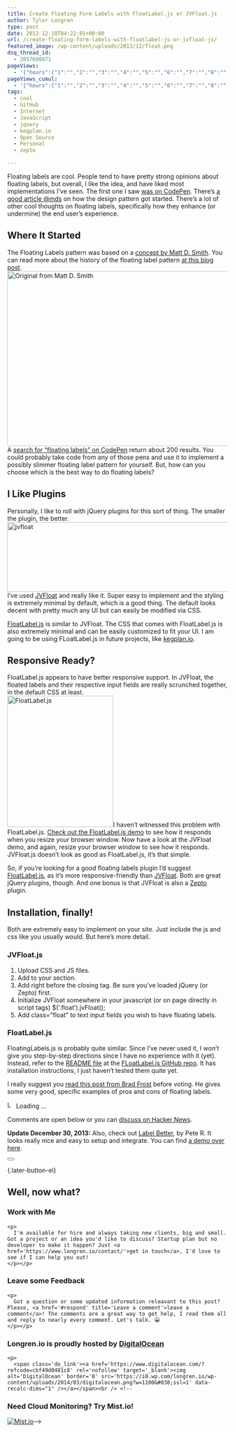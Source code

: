 ```yaml
---
title: Create Floating Form Labels with FloatLabel.js or JVFloat.js
author: Tyler Longren
type: post
date: 2013-12-18T04:22:01+00:00
url: /create-floating-form-labels-with-floatlabel-js-or-jvfloat-js/
featured_image: /wp-content/uploads/2013/12/float.png
dsq_thread_id:
  - 2057680071
pageViews:
  - '{"hours":{"1":"","2":"","3":"","4":"","5":"","6":"","7":"","8":"","9":"","10":"","11":"","12":"","13":"","14":"","15":"","16":"","17":"","18":"","19":"","20":"","21":"","22":"","23":"","24":"","25":"","26":"","27":"","28":"","29":"","30":"","31":"","32":"","33":"","34":"","35":"","36":"","37":"","38":"","39":"","40":"","41":"","42":"","43":"","44":"","45":"","46":"","47":""},"days":{"2":"","3":"","4":"","5":"","6":"","7":"","8":"","9":"","10":"","11":"","12":"","13":"","14":""},"weeks":{"3":"","4":"","5":"","6":"","7":"","8":"","9":"","10":"","11":"","12":""},"months":{"4":"","5":"","6":"","7":"","8":"","9":"","10":"","11":"","12":"","13":"","14":"","15":"","16":"","17":"","18":"","19":"","20":"","21":"","22":"","23":"","24":""}}'
pageViews_cumul:
  - '{"hours":{"1":"","2":"","3":"","4":"","5":"","6":"","7":"","8":"","9":"","10":"","11":"","12":"","13":"","14":"","15":"","16":"","17":"","18":"","19":"","20":"","21":"","22":"","23":"","24":"","25":"","26":"","27":"","28":"","29":"","30":"","31":"","32":"","33":"","34":"","35":"","36":"","37":"","38":"","39":"","40":"","41":"","42":"","43":"","44":"","45":"","46":"","47":""},"days":{"2":"","3":"","4":"","5":"","6":"","7":"","8":"","9":"","10":"","11":"","12":"","13":"","14":""},"weeks":{"3":"","4":"","5":"","6":"","7":"","8":"","9":"","10":"","11":"","12":""},"months":{"4":"","5":"","6":"","7":"","8":"","9":"","10":"","11":"","12":"","13":"","14":"","15":"","16":"","17":"","18":"","19":"","20":"","21":"","22":"","23":"","24":""}}'
tags:
  - cool
  - GitHub
  - Internet
  - JavaScript
  - jquery
  - kegplan.io
  - Open Source
  - Personal
  - zepto

---
```

Floating labels are cool. People tend to have pretty strong opinions about floating labels, but overall, I like the idea, and have liked most implementations I&#8217;ve seen. The first one I saw [was on CodePen][1]. There&#8217;s [a good article @mds][2] on how the design pattern got started. There&#8217;s a lot of other cool thoughts on floating labels, specifically how they enhance (or undermine) the end user&#8217;s experience.

## Where It Started

The Floating Labels pattern was based on a [concept by Matt D. Smith][3]. You can read more about the history of the floating label pattern [at this blog post][4].  
[<img loading="lazy" src="https://i1.wp.com/www.longren.org/images/float_pattern.gif?resize=600%2C400" alt="Original from Matt D. Smith" width="600" height="400" class="aligncenter size-full wp-image-11111111111111" data-recalc-dims="1" />][5]  
A [search for &#8220;floating labels&#8221; on CodePen][6] return about 200 results. You could probably take code from any of those pens and use it to implement a possibly slimmer floating label pattern for yourself. But, how can you choose which is the best way to do floating labels?

## I Like Plugins

Personally, I like to roll with jQuery plugins for this sort of thing. The smaller the plugin, the better.  
[<img loading="lazy" src="https://i1.wp.com/longren.io/wp-content/uploads/2013/12/jvfloat.png?resize=603%2C159&#038;ssl=1" alt="jvfloat" width="603" height="159" class="aligncenter size-full wp-image-4984" srcset="https://i1.wp.com/www.longren.io/wp-content/uploads/2013/12/jvfloat.png?w=603&ssl=1 603w, https://i1.wp.com/www.longren.io/wp-content/uploads/2013/12/jvfloat.png?resize=300%2C79&ssl=1 300w" sizes="(max-width: 603px) 100vw, 603px" data-recalc-dims="1" />][7]  
I&#8217;ve used [JVFloat][8] and really like it. Super easy to implement and the styling is extremely minimal by default, which is a good thing. The default looks decent with pretty much any UI but can easily be modified via CSS.

[FloatLabel.js][9] is similar to JVFloat. The CSS that comes with FloatLabel.js is also extremely minimal and can be easily customized to fit your UI. I am going to be using FLoatLabel.js in future projects, like [kegplan.io][10].

## Responsive Ready?

FloatLabel.js appears to have better responsive support. In JVFloat, the floated labels and their respective input fields are really scrunched together, in the default CSS at least.  
[<img loading="lazy" src="https://i0.wp.com/longren.io/wp-content/uploads/2013/12/Screenshot-12172013-055950-PM-242x300.png?resize=242%2C300&#038;ssl=1" alt="FloatLabel.js" width="242" height="300" class="alignright size-medium wp-image-4980" srcset="https://i0.wp.com/www.longren.io/wp-content/uploads/2013/12/Screenshot-12172013-055950-PM.png?resize=242%2C300&ssl=1 242w, https://i0.wp.com/www.longren.io/wp-content/uploads/2013/12/Screenshot-12172013-055950-PM.png?w=398&ssl=1 398w" sizes="(max-width: 242px) 100vw, 242px" data-recalc-dims="1" />][11]I haven&#8217;t witnessed this problem with FloatLabel.js. [Check out the FloatLabel.js demo][12] to see how it responds when you resize your browser window. Now have a look at the JVFloat demo, and again, resize your browser window to see how it responds. JVFloat.js doesn&#8217;t look as good as FloatLabel.js, it&#8217;s that simple.

So, if you&#8217;re looking for a good floating labels plugin I&#8217;d suggest [FloatLabel.js][9], as it&#8217;s more responsive-friendly than [JVFloat][8]. Both are great jQuery plugins, though. And one bonus is that JVFloat is also a [Zepto][13] plugin.

## Installation, finally!

Both are extremely easy to implement on your site. Just include the js and css like you usually would. But here&#8217;s more detail.

### JVFloat.js

  1. Upload CSS and JS files.
  2. Add <span class="lang:default decode:true  crayon-inline " ><link rel=&#8221;stylesheet&#8221; href=&#8221;css/jvfloat.css&#8221;></span> to your <span class="lang:default decode:true  crayon-inline " ><head></span> section.
  3. Add <span class="lang:default decode:true  crayon-inline " ><script src=&#8221;js/jvfloat.min.js&#8221;></script></span> right before the closing <span class="lang:default decode:true  crayon-inline " ></body></span> tag. Be sure you&#8217;ve loaded jQuery (or Zepto) first.
  4. Initialize JVFloat somewhere in your javascript (or on page directly in script tags) <span class="lang:default decode:true  crayon-inline " >$(&#8216;.float&#8217;).jvFloat();</span> 
  5. Add <span class="lang:default decode:true  crayon-inline " >class=&#8221;float&#8221;</span> to text input fields you wish to have floating labels.

### FloatLabel.js

FloatingLabels.js is probably quite similar. Since I&#8217;ve never used it, I won&#8217;t give you step-by-step directions since I have no experience with it (yet). Instead, refer to the [README file][14] at the [FLoatLabel.js GitHub repo][15]. It has installation instructions, I just haven&#8217;t tested them quite yet.

I really suggest you [read this post from Brad Frost][16] before voting. He gives some very good, specific examples of pros and cons of floating labels.  


<div id="polls-13" class="wp-polls">
</div>

<div id="polls-13-loading" class="wp-polls-loading">
  <img src="https://i2.wp.com/www.longren.io/wp-content/plugins/wp-polls/images/loading.gif?resize=16%2C16&#038;ssl=1" width="16" height="16" alt="Loading ..." title="Loading ..." class="wp-polls-image" data-recalc-dims="1" />&nbsp;Loading ...
</div>

Comments are open below or you can [discuss on Hacker News][17].

**Update December 30, 2013:** Also, check out [Label Better][18], by Pete R. It looks really nice and easy to setup and integrate. You can find [a demo over here][19]. 

<div class="wpulike wpulike-default " >
  <div class="wp_ulike_general_class wp_ulike_is_not_liked">
    <button type="button"
					aria-label="Like Button"
					data-ulike-id="4971"
					data-ulike-nonce="df5d9ae3fb"
					data-ulike-type="likeThis"
					data-ulike-template="wpulike-default"
					data-ulike-display-likers="0"
					data-ulike-disable-pophover="0"
					class="wp_ulike_btn wp_ulike_put_image wp_likethis_4971"></button><span class="count-box"></span>
  </div>
</div>

[][20]{.later-button-el}

<div class='what-next'>
  <h2>
    Well, now what?
  </h2>
  
  <div class='hire'>
    <h3>
      Work with Me
    </h3>
    
    <p>
      I'm available for hire and always taking new clients, big and small. Got a project or an idea you'd like to discuss? Startup plan but no developer to make it happen? Just <a href='https://www.longren.io/contact/'>get in touch</a>, I'd love to see if I can help you out!
    </p></p>
  </div>
  
  <div class='hire'>
    <h3>
      Leave some Feedback
    </h3>
    
    <p>
      Got a question or some updated information releavant to this post? Please, <a href='#respond' title='Leave a comment'>leave a comment</a>! The comments are a great way to get help, I read them all and reply to nearly every comment. Let's talk. 😀
    </p></p>
  </div>
  
  <div class='now-what-bottom-ad'>
    <h3>
      Longren.io is proudly hosted by <a href='https://www.digitalocean.com/?refcode=cbf49d0481c8'>DigitalOcean</a>
    </h3>
    
    <p>
      <span class='do_link'><a href='https://www.digitalocean.com/?refcode=cbf49d0481c8' rel='nofollow' target='_blank'><img alt='DigitalOcean' border='0' src='https://i0.wp.com/longren.io/wp-content/uploads/2014/03/digitalocean.png?w=1100&#038;ssl=1' data-recalc-dims="1" /></a></span><br /> <!--

<h3>Need Cloud Monitoring? Try Mist.io!</h3>

<span class='do_link'><a href='http://mist.io/?ref=tyler' rel='nofollow' target='_blank'><img alt='Mist.io' border='0' src='https://i0.wp.com/longren.io/wp-content/uploads/2014/04/mistio.jpg?w=1100&#038;ssl=1' data-recalc-dims="1"></a></span>--></div> </div>

 [1]: http://codepen.io/aaronbarker/pen/tIprm
 [2]: http://mattdsmith.com/float-label-pattern/
 [3]: http://dribbble.com/shots/1254439--GIF-Mobile-Form-Interaction?list=users
 [4]: http://blog.mahardi.me/2013/10/14/jvfloatjs---the-experiment-with-form-accessbility-and-ux-in-html5/
 [5]: https://i1.wp.com/www.longren.org/images/float_pattern.gif
 [6]: http://codepen.io/search?q=floating+label&limit=all&depth=everything
 [7]: https://i2.wp.com/www.longren.org/wp-content/uploads/2013/12/jvfloat.png
 [8]: https://github.com/maman/JVFloat.js
 [9]: https://github.com/m10l/FloatLabel.js
 [10]: http://kegplan.io/
 [11]: https://i2.wp.com/www.longren.org/wp-content/uploads/2013/12/Screenshot-12172013-055950-PM.png
 [12]: http://labs.mikemitchell.co.uk/FloatLabelJS/
 [13]: http://zeptojs.com/
 [14]: https://github.com/m10l/FloatLabel.js/blob/master/README.md
 [15]: https://github.com/m10l/FloatLabel.js/blob/master/
 [16]: http://bradfrostweb.com/blog/post/float-label-pattern/
 [17]: https://news.ycombinator.com/item?id=6925895
 [18]: https://github.com/peachananr/label_better
 [19]: http://www.thepetedesign.com/demos/label_better_demo.html
 [20]: #